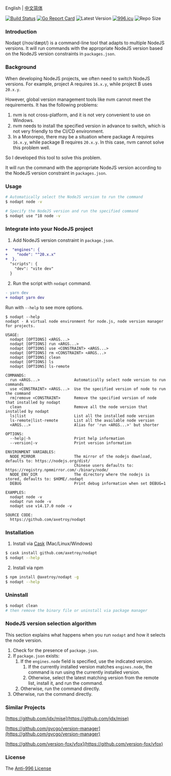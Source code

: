 English | [中文简体](README_zh-CN.md)

[![Build Status](https://github.com/axetroy/nodapt/workflows/ci/badge.svg)](https://github.com/axetroy/nodapt/actions)
[![Go Report Card](https://goreportcard.com/badge/github.com/axetroy/nodapt)](https://goreportcard.com/report/github.com/axetroy/nodapt)
![Latest Version](https://img.shields.io/github/v/release/axetroy/nodapt.svg)
[![996.icu](https://img.shields.io/badge/link-996.icu-red.svg)](https://996.icu)
![Repo Size](https://img.shields.io/github/repo-size/axetroy/nodapt.svg)

### Introduction

Nodapt (/noʊˈdæpt/) is a command-line tool that adapts to multiple NodeJS versions. It will run commands with the appropriate NodeJS version based on the NodeJS version constraints in `packages.json`.

### Background

When developing NodeJS projects, we often need to switch NodeJS versions. For example, project A requires `16.x.y`, while project B uses `20.x.y`.

However, global version management tools like nvm cannot meet the requirements. It has the following problems:

1. nvm is not cross-platform, and it is not very convenient to use on Windows.
2. nvm needs to install the specified version in advance to switch, which is not very friendly to the CI/CD environment.
3. In a Monorepo, there may be a situation where package A requires `16.x.y`, while package B requires `20.x.y`. In this case, nvm cannot solve this problem well.

So I developed this tool to solve this problem.

It will run the command with the appropriate NodeJS version according to the NodeJS version constraint in `packages.json`.

### Usage

```bash
# Automatically select the NodeJS version to run the command
$ nodapt node -v

# Specify the NodeJS version and run the specified command
$ nodapt use ^18 node -v
```

### Integrate into your NodeJS project

1. Add NodeJS version constraint in `package.json`.

```diff
+  "engines": {
+    "node": "^20.x.x"
+  },
  "scripts": {
    "dev": "vite dev"
  }
```

2. Run the script with `nodapt` command.

```diff
- yarn dev
+ nodapt yarn dev
```

Run with `--help` to see more options.

```
$ nodapt --help
nodapt - A virtual node environment for node.js, node version manager for projects.

USAGE:
  nodapt [OPTIONS] <ARGS...>
  nodapt [OPTIONS] run <ARGS...>
  nodapt [OPTIONS] use <CONSTRAINT> <ARGS...>
  nodapt [OPTIONS] rm <CONSTRAINT> <ARGS...>
  nodapt [OPTIONS] clean
  nodapt [OPTIONS] ls
  nodapt [OPTIONS] ls-remote

COMMANDS:
  run <ARGS...>               Automatically select node version to run commands
  use <CONSTRAINT> <ARGS...>  Use the specified version of node to run the command
  rm|remove <CONSTRAINT>      Remove the specified version of node that installed by nodapt
  clean                       Remove all the node version that installed by nodapt
  ls|list                     List all the installed node version
  ls-remote|list-remote       List all the available node version
  <ARGS...>                   Alias for 'run <ARGS...>' but shorter

OPTIONS:
  --help|-h                   Print help information
  --version|-v                Print version information

ENVIRONMENT VARIABLES:
  NODE_MIRROR                 The mirror of the nodejs download, defaults to: https://nodejs.org/dist/
                              Chinese users defaults to: https://registry.npmmirror.com/-/binary/node/
  NODE_ENV_DIR                The directory where the nodejs is stored, defaults to: $HOME/.nodapt
  DEBUG                       Print debug information when set DEBUG=1

EXAMPLES:
  nodapt node -v
  nodapt run node -v
  nodapt use v14.17.0 node -v

SOURCE CODE:
  https://github.com/axetroy/nodapt
```

### Installation

1. Install via [Cask](https://github.com/cask-pkg/cask.rs) (Mac/Linux/Windows)

```bash
$ cask install github.com/axetroy/nodapt
$ nodapt --help
```

2. Install via npm

```sh
$ npm install @axetroy/nodapt -g
$ nodapt --help
```

### Uninstall

```bash
$ nodapt clean
# then remove the binary file or uninstall via package manager
```

### NodeJS version selection algorithm

This section explains what happens when you run `nodapt` and how it selects the node version.

1. Check for the presence of `package.json`.
2. If `package.json` exists:
   1. If the `engines.node` field is specified, use the indicated version.
      1. If the currently installed version matches `engines.node`, the command is run using the currently installed version.
      2. Otherwise, select the latest matching version from the remote list, install it, and run the command.
   2. Otherwise, run the command directly.
3. Otherwise, run the command directly.

### Similar Projects

[https://github.com/jdx/mise](https://github.com/jdx/mise)

[https://github.com/gvcgo/version-manager](https://github.com/gvcgo/version-manager)

[https://github.com/version-fox/vfox](https://github.com/version-fox/vfox)

### License

The [Anti-996 License](LICENSE)
